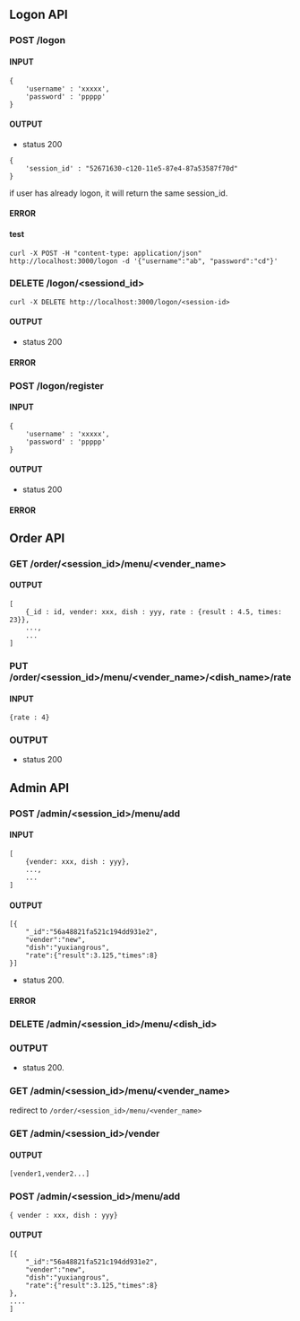 ## Logon API

### POST /logon

#### INPUT

~~~
{
    'username' : 'xxxxx',
    'password' : 'ppppp'
}
~~~

#### OUTPUT

* status 200
~~~
{
    'session_id' : "52671630-c120-11e5-87e4-87a53587f70d"
}
~~~
if user has already logon, it will return the same session_id.

#### ERROR

#### test

~~~
curl -X POST -H "content-type: application/json" http://localhost:3000/logon -d '{"username":"ab", "password":"cd"}'
~~~

### DELETE /logon/<sessiond_id>

~~~
curl -X DELETE http://localhost:3000/logon/<session-id>
~~~

#### OUTPUT

* status 200

#### ERROR

### POST /logon/register
#### INPUT
~~~
{
    'username' : 'xxxxx',
    'password' : 'ppppp'
}
~~~

#### OUTPUT
* status 200

#### ERROR

## Order API

### GET /order/<session_id>/menu/<vender_name>

#### OUTPUT

~~~
[
    {_id : id, vender: xxx, dish : yyy, rate : {result : 4.5, times: 23}},
    ...,
    ...
]
~~~

### PUT /order/<session_id>/menu/<vender_name>/<dish_name>/rate

#### INPUT
~~~
{rate : 4}
~~~

### OUTPUT
* status 200

## Admin API

### POST /admin/<session_id>/menu/add

#### INPUT

~~~
[
    {vender: xxx, dish : yyy},
    ...,
    ...
]
~~~

#### OUTPUT
~~~
[{  
    "_id":"56a48821fa521c194dd931e2",
    "vender":"new",
    "dish":"yuxiangrous",
    "rate":{"result":3.125,"times":8}
}]
~~~

* status 200.

#### ERROR

### DELETE /admin/<session_id>/menu/<dish_id>

### OUTPUT

* status 200.

### GET /admin/<session_id>/menu/<vender_name>
redirect to `/order/<session_id>/menu/<vender_name>`

### GET /admin/<session_id>/vender

#### OUTPUT

~~~
[vender1,vender2...]
~~~

### POST /admin/<session_id>/menu/add

~~~
{ vender : xxx, dish : yyy}
~~~

#### OUTPUT

~~~
[{  
    "_id":"56a48821fa521c194dd931e2",
    "vender":"new",
    "dish":"yuxiangrous",
    "rate":{"result":3.125,"times":8}
},
....
]
~~~
